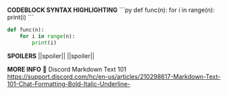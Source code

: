 **__CODEBLOCK SYNTAX HIGHLIGHTING__**
\`\`\`py
def func(n):
    for i in range(n):
        print(i)
\`\`\`
```py
def func(n):
    for i in range(n):
        print(i)
```
**__SPOILERS__**
\|\|spoiler\|\|
||spoiler||

**__MORE INFO__**
:link: Discord Markdown Text 101 <https://support.discord.com/hc/en-us/articles/210298617-Markdown-Text-101-Chat-Formatting-Bold-Italic-Underline->